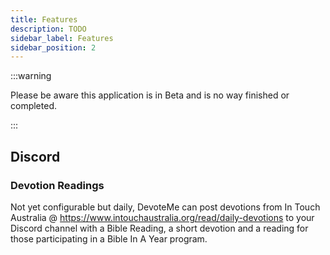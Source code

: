 ```yaml
---
title: Features
description: TODO
sidebar_label: Features
sidebar_position: 2
---
```


:::warning

Please be aware this application is in Beta and is no way finished or completed.

:::

## Discord
### Devotion Readings
Not yet configurable but daily, DevoteMe can post devotions from In Touch Australia @ https://www.intouchaustralia.org/read/daily-devotions to your Discord channel with a Bible Reading, a short devotion and a reading for those participating in a Bible In A Year program.